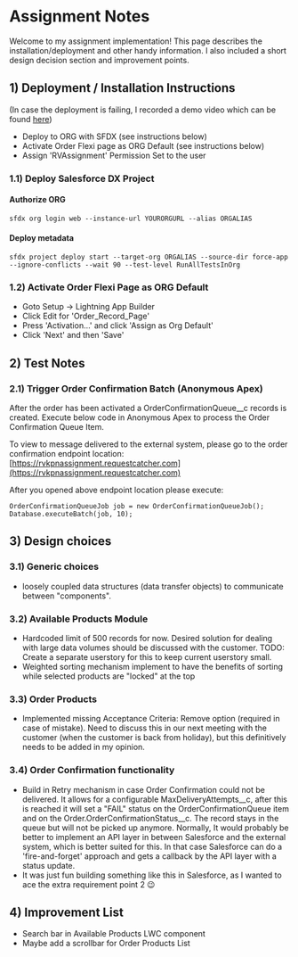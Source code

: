 # Assignment Notes

Welcome to my assignment implementation! This page describes the installation/deployment and other handy information. I also included a short design decision section and improvement points.

## 1) Deployment / Installation Instructions
(In case the deployment is failing, I recorded a demo video which can be found [here](_demoVideo/AssignmentDemo.mp4))

- Deploy to ORG with SFDX (see instructions below)
- Activate Order Flexi page as ORG Default (see instructions below)
- Assign 'RVAssignment' Permission Set to the user

### 1.1) Deploy Salesforce DX Project

#### Authorize ORG
```
sfdx org login web --instance-url YOURORGURL --alias ORGALIAS
```

#### Deploy metadata
```
sfdx project deploy start --target-org ORGALIAS --source-dir force-app --ignore-conflicts --wait 90 --test-level RunAllTestsInOrg
```

### 1.2) Activate Order Flexi Page as ORG Default
- Goto Setup -> Lightning App Builder
- Click Edit for 'Order_Record_Page'
- Press 'Activation...' and click 'Assign as Org Default'
- Click 'Next' and then 'Save'

## 2) Test Notes


### 2.1) Trigger Order Confirmation Batch (Anonymous Apex)
After the order has been activated a OrderConfirmationQueue__c records is created. Execute below code in Anonymous Apex to process the Order Confirmation Queue Item. 

To view to message delivered to the external system, please go to the order confirmation endpoint location: [https://rvkpnassignment.requestcatcher.com](https://rvkpnassignment.requestcatcher.com)

After you opened above endpoint location please execute:

```
OrderConfirmationQueueJob job = new OrderConfirmationQueueJob();
Database.executeBatch(job, 10);
```

## 3) Design choices

### 3.1) Generic choices
- loosely coupled data structures (data transfer objects) to communicate between "components".

### 3.2) Available Products Module
- Hardcoded limit of 500 records for now. Desired solution for dealing with large data volumes should be discussed with the customer. TODO: Create a separate userstory for this to keep current userstory small. 
- Weighted sorting mechanism implement to have the benefits of sorting while selected products are "locked" at the top

### 3.3) Order Products 
- Implemented missing Acceptance Criteria: Remove option (required in case of mistake). Need to discuss this in our next meeting with the customer (when the customer is back from holiday), but this definitively needs to be added in my opinion.


### 3.4) Order Confirmation functionality
- Build in Retry mechanism in case Order Confirmation could not be delivered. It allows for a configurable MaxDeliveryAttempts__c, after this is reached it will set a "FAIL" status on the OrderConfirmationQueue item and on the Order.OrderConfirmationStatus__c. The record stays in the queue but will not be picked up anymore. Normally, It would probably be better to implement an API layer in between Salesforce and the external system, which is better suited for this. In that case Salesforce can do a 'fire-and-forget' approach and gets a callback by the API layer with a status update.
- It was just fun building something like this in Salesforce, as I wanted to ace the extra requirement point 2 :wink:  

## 4) Improvement List

- Search bar in Available Products LWC component
- Maybe add a scrollbar for Order Products List 

